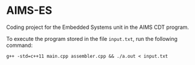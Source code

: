 # AIMS-ES

Coding project for the Embedded Systems unit in the AIMS CDT program. 

To execute the program stored in the file `input.txt`, run the following command:

```
g++ -std=c++11 main.cpp assembler.cpp && ./a.out < input.txt
```